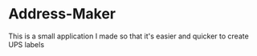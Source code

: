 # Address-Maker
This is a small application I made so that it's easier and quicker to create UPS labels
